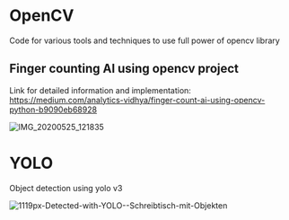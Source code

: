 # OpenCV 

Code for various tools and techniques to use full power of opencv library 

## Finger counting AI using opencv project
Link for detailed information and implementation: https://medium.com/analytics-vidhya/finger-count-ai-using-opencv-python-b9090eb68928

![IMG_20200525_121835](https://user-images.githubusercontent.com/64481847/82819375-e965ec80-9ebd-11ea-8e9b-6f0dc38614cb.jpg)

# YOLO 

Object detection using yolo v3

![1119px-Detected-with-YOLO--Schreibtisch-mit-Objekten](https://user-images.githubusercontent.com/64481847/83357895-fc306380-a38c-11ea-8498-8e39487e4695.jpg)
